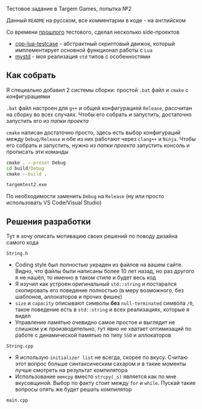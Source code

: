 Тестовое задание в Targem Games, попытка №2

Данный `README` на русском, все комментарии в коде - на английском

Со времени [прошлого](https://github.com/vertoker/targem-test) тестового, сделал несколько side-проектов
- [cpp-lua-testcase](https://github.com/vertoker/cpp-lua-testcase) - абстрактный
скриптовый движок, который имплементирует основной функционал работы с `Lua`
- [mystd](https://github.com/vertoker/mystd) - моя реализация `std` типов с особенностями

## Как собрать

Я специально добавил 2 системы сборки: простой `.bat` файл и `cmake` с конфигурациями

`.bat` файл настроен для `g++` и общей конфигурацией `Release`, рассчитан на 
сборку во всех случаях. Чтобы его собрать и запустить, достаточно запустить его из *папки проекта*

`cmake` написан достаточно просто, здесь есть выбор конфигураций между `Debug/Release` и 
обе из них работают через `clang++` и `Ninja`. Чтобы его собрать и запустить, 
нужно из *папки проекта* запустить консоль и прописать эти команды

```bat
cmake . --preset Debug
cd build/Debug
cmake --build .

targemtest2.exe
```

По необходимости заменить `Debug` на `Release` (ну или просто использовать VS Code/Visual Studio)

## Решения разработки

Тут я хочу описать мотивацию своих решений по поводу дизайна самого кода

`String.h`
- Coding style был полностью украден из файлов на вашем сайте. Видно, что файлы были написаны 
более 10 лет назад, но раз другого я не нашёл, то именно в таком стиле и будет весь код
- Я изучил как устроен оригинальный `std::string` и постарался скопировать его поведение полностью
(в меру возможного, без шаблонов, аллокаторов и прочих фишек)
- `size` и `capacity` описывают символы **без** `null-terminated` символа `/0`, такое поведение
есть в `std::string` и всех реализациях, которые я видел
- Управление памятью очевидно самое простое и выглядит не слишком уж производительно, тут явно
не хватает оптимизаций по работе с динамической памятью по типу `SSO` и аллокаторов

`String.cpp`
- Я использую `initializer list` не всегда, скорее по вкусу. Считаю этот вопрос больше
синтаксическим сахаром и в такие моменты лучше смотреть на результат компилятора
- Использование `memcpy` вместо `strcpy(_s)` является как по мне вкусовщиной. Выбор по факту
стоит между `for` и `while`. Пускай такие вопросы опять же будет решать компилятор

`main.cpp`
